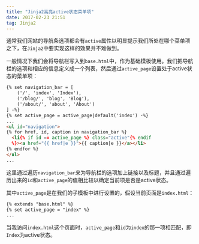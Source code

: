 ```yaml
---
title: "Jinja2高亮active状态菜单项"
date: 2017-02-23 21:51
tag: Jinja2
---
```


通常我们网站的导航条选项都会有`active`属性以明显提示我们所处在哪个菜单项之下，在`Jinja2`中要实现这样的效果并不难做到。

一般情况下我们会将导航栏写入到`base.html`中，作为基础模板使用。我们把导航栏的选项和相应的信息定义成一个列表，然后通过`active_page`设置处于active状态的菜单项：

```html
{% set navigation_bar = [
    ('/', 'index', 'Index'),
    ('/blog/', 'blog', 'Blog'),
    ('/about/', 'about', 'About')
] -%}
{% set active_page = active_page|default('index') -%}
...
<ul id="navigation">
{% for href, id, caption in navigation_bar %}
  <li{% if id == active_page %} class="active"{% endif
  %}><a href="{{ href|e }}">{{ caption|e }}</a></li>
{% endfor %}
</ul>
...
```

这里通过遍历`navigation_bar`来为导航栏的选项加上链接以及标题，并且通过遍历出来的`id`和`active_page`的值相比较以确定当前项是否是active状态。

其中`active_page`是在我们的子模板中进行设置的，假设当前页面是`index.html`：

```html
{% extends "base.html" %}
{% set active_page = "index" %}
...
```

当我访问`index.html`这个页面时，`active_page`和`id`为`index`的那一项相匹配，即`Index`为active状态。